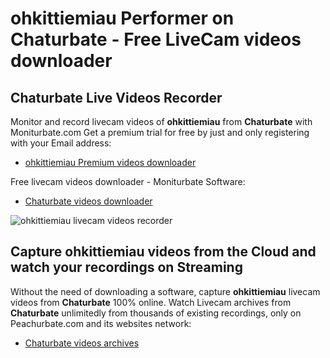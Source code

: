 # ohkittiemiau Performer on Chaturbate - Free LiveCam videos downloader

## Chaturbate Live Videos Recorder

Monitor and record livecam videos of **ohkittiemiau** from **Chaturbate** with Moniturbate.com
Get a premium trial for free by just and only registering with your Email address:
* [ohkittiemiau Premium videos downloader](https://moniturbate.com/request-demo-licence-key.html)

Free livecam videos downloader - Moniturbate Software:
* [Chaturbate videos downloader](https://moniturbate.com/moniturbate-download-software.html)

![ohkittiemiau livecam videos recorder](https://peachurnet.com/templates/moniturbate-software.png)


## Capture ohkittiemiau videos from the Cloud and watch your recordings on Streaming

Without the need of downloading a software, capture **ohkittiemiau** livecam videos from **Chaturbate** 100% online.
Watch Livecam archives from **Chaturbate** unlimitedly from thousands of existing recordings, only on Peachurbate.com and its websites network:
* [Chaturbate videos archives](https://peachurnet.com/)